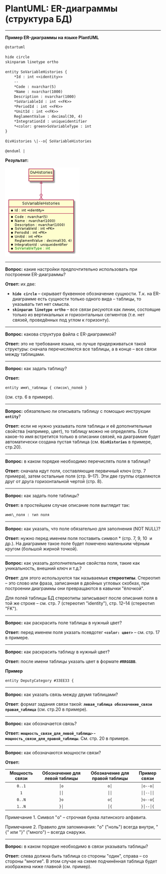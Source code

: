 # PlantUML: ER-диаграммы (структура БД)
----------------------------------------------------------------------------------------------------

**Пример ER-диаграммы на языке PlantUML**
```
@startuml

hide circle
skinparam linetype ortho

entity SoVariableHistories {
    *Id : int <<identity>>
    --
    *Code : nvarchar(5)
    *Name : nvarchar(1000)
    Description : nvarchar(1000)
    *SoVariableId : int <<FK>>
    *PeriodId : int <<FK>>
    *UnitId : int <<FK>>
    ReglamentValue : decimal(30, 4)
    *IntegrationId : uniqueidentifier
    *<color: green>SoVariableType : int
}

OivHistories \|--o{ SoVariableHistories

@enduml |
```

**Результат:**

![](plantuml-er-img/plantuml-er01.png)

* * *

**Вопрос:** какие настройки предпочтительно использовать при построении ER-диаграммы?

**Ответ:** их две:

* **`hide circle`** – скрывает буквенное обозначение сущности. Т.к. на ER-диаграмме есть сущности только одного вида – таблицы, то указывать тип нет смысла.
* **`skinparam linetype ortho`** – все связи рисуются как линии, состоящие только из вертикальных и горизонтальных сегментов (т.е. нет связей, проведённых под углом к горизонту).

* * *

**Вопрос:** какова структура файла с ER-диаграммой?

**Ответ:** это не требование языка, но лучше придерживаться такой структуры: сначала перечисляются все таблицы, а в конце – все связи между таблицами.

* * *

**Вопрос:** как задать таблицу?

**Ответ:**

```
entity имя\_таблицы { список\_полей }
```

(см. стр. 6 в примере).

* * *

**Вопрос:** обязательно ли описывать таблицу с помощью инструкции **`entity`**?

**Ответ:** если не нужно указывать поля таблицы и её дополнительные свойства (например, цвет), то таблицу можно не определять. Если какое-то имя встретится только в описании связей, на диаграмме будет автоматически создана пустая таблица (см. **`OivHistories`** в примере, стр.20).

* * *

**Вопрос:** в каком порядке необходимо перечислять поля в таблице?

**Ответ:** сначала идут поля, составляющие первичный ключ (стр. 7 примера), затем остальные поля (стр. 9–17). Эти две группы отделяются друг от друга горизонтальной чертой (стр. 8).

* * *

**Вопрос:** как задать поле таблицы?

**Ответ:** в простейшем случае описание поля выглядит так:

```
имя\_поля : тип поля
```

* * *

**Вопрос:** как указать, что поле обязательно для заполнения (NOT NULL)?

**Ответ:** нужно перед именем поля поставить символ \* (стр. 7, 9, 10  и др.). На диаграмме такое поле будет помечено маленьким чёрным кругом (большой жирной точкой).

* * *

**Вопрос:** как указать дополнительные свойства поля, такие как уникальность, внешний ключ и т.д.?

**Ответ**: для этого используются так называемые **стереотипы**. Стереотип – это слово или фраза, записанная в двойных угловых скобках, при построении диаграммы они превращаются в кавычки "ёлочкой".

Для полей таблицы БД стереотипы записывают после описания поля в той же строке – см. стр. 7 (стереотип "identity"), стр. 12–14 (стереотип "FK").

* * *

**Вопрос:** как раскрасить поле таблицы в нужный цвет?

**Ответ:** перед именем поля указать псевдотег **`<color: цвет>`** – см. стр. 17 в примере.

* * *

**Вопрос:** как раскрасить таблицу в нужный цвет?

**Ответ:** после имени таблицы указать цвет в формате **`#RRGGBB`**.

**Пример**

```
entity DeputyCategory #33EE33 {
```

* * *

**Вопрос:** как указать связь между двумя таблицами?

**Ответ**: формат задания связи такой: **`левая_таблица обозначение_связи правая_таблица`** (см. стр.20 в примере).

* * *

**Вопрос:** как обозначается связь?

**Ответ:** **`мощность_связи_для_левой_таблицы--мощность_связи_для_правой_таблицы`**. См. стр. 20 в примере.

* * *

**Вопрос:** как обозначаются мощности связи?

**Ответ:**

| Мощность связи | Обозначение для левой таблицы | Обозначение для правой таблицы | Пример связи |
|:---:|:---:|:---:|:---:|
| `0..1` | `│o` | `o│` | `│o--o│` |
| `1`    | `││` | `││` | `││--││` |
| `0..N` | `}o` | `o{` | `}o--o{` |
| `1..N` | `}│` | `│{` | `}│--│{` |

Примечание 1. Символ "o" – строчная буква латинского алфавита.

Примечание 2. Правило для запоминания: "o" ("ноль") всегда внутри, "{" или "}" ("много") – всегда снаружи.

* * *

**Вопрос:** в каком порядке необходимо в связи указывать таблицы?

**Ответ:** слева должна быть таблица со стороны "один", справа – со стороны "многие". В этом случае на схеме подчинённая таблица будет изображена ниже главной (см. пример).